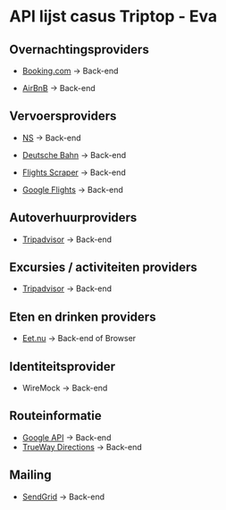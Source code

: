 # API lijst casus Triptop - Eva

## Overnachtingsproviders
- [Booking.com](https://rapidapi.com/DataCrawler/api/booking-com15/playground/apiendpoint_818c2744-8507-4071-829e-d080b667a06c) -> Back-end

- [AirBnB](https://rapidapi.com/DataCrawler/api/airbnb19/playground/apiendpoint_e050beee-138b-43e8-8a4e-4f88f701deb1) -> Back-end

## Vervoersproviders
- [NS](https://apiportal.ns.nl/apis) -> Back-end

- [Deutsche Bahn](https://rapidapi.com/3b-data-3b-data-default/api/deutsche-bahn1/playground/apiendpoint_ee8cce38-539c-4de6-8ceb-e02ea663ad82) -> Back-end

- [Flights Scraper](https://rapidapi.com/ntd119/api/sky-scanner3/playground/apiendpoint_67371907-a797-4799-bb14-873d349225c6) -> Back-end

- [Google Flights](https://rapidapi.com/DataCrawler/api/google-flights2/playground/apiendpoint_ce4a44ea-f781-4baf-883f-ea1b7da10907) -> Back-end 

## Autoverhuurproviders
- [Tripadvisor](https://rapidapi.com/DataCrawler/api/tripadvisor16/playground/apiendpoint_4c255d49-509e-494f-8f53-d515717f66db) -> Back-end 

## Excursies / activiteiten providers
- [Tripadvisor](https://rapidapi.com/DataCrawler/api/tripadvisor16/playground/apiendpoint_6c187918-f989-4c63-bf1e-b2e38efe3152) -> Back-end 

## Eten en drinken providers
- [Eet.nu](https://docs.eet.nu/reviews/) -> Back-end of Browser

## Identiteitsprovider
- WireMock -> Back-end

## Routeinformatie
- [Google API](https://rapidapi.com/rphrp1985/api/google-api31/playground/apiendpoint_e7801fe0-8b25-4ac2-b7ac-360149e444a1) -> Back-end
- [TrueWay Directions](https://rapidapi.com/trueway/api/trueway-directions2/playground/apiendpoint_4d20b929-44d3-415f-9b24-9ba6598002ce) -> Back-end

## Mailing
- [SendGrid](https://rapidapi.com/sendgrid/api/sendgrid/playground/5b0d9984e4b089f3dc474eda) -> Back-end